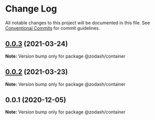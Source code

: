 # Change Log

All notable changes to this project will be documented in this file.
See [Conventional Commits](https://conventionalcommits.org) for commit guidelines.

## [0.0.3](https://github.com/zcorky/zodash/compare/@zodash/container@0.0.2...@zodash/container@0.0.3) (2021-03-24)

**Note:** Version bump only for package @zodash/container





## [0.0.2](https://github.com/zcorky/zodash/compare/@zodash/container@0.0.1...@zodash/container@0.0.2) (2021-03-23)

**Note:** Version bump only for package @zodash/container





## 0.0.1 (2020-12-05)

**Note:** Version bump only for package @zodash/container
